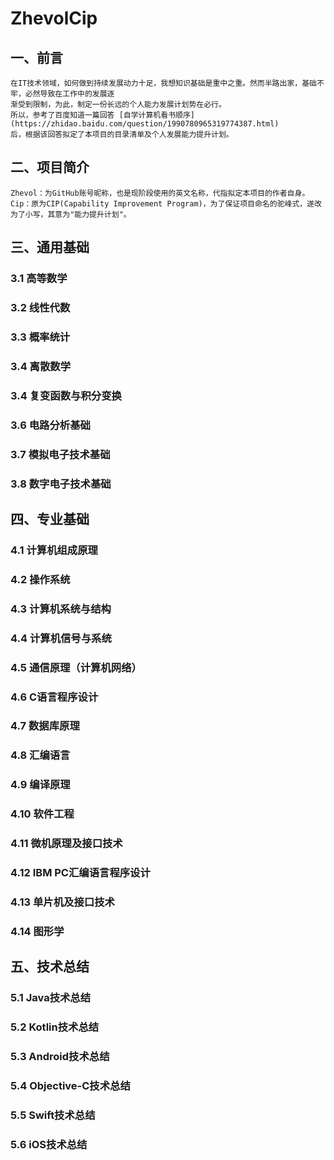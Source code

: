 # ZhevolCip

## 一、前言

    在IT技术领域，如何做到持续发展动力十足，我想知识基础是重中之重。然而半路出家，基础不牢，必然导致在工作中的发展逐
    渐受到限制，为此，制定一份长远的个人能力发展计划势在必行。
    所以，参考了百度知道一篇回答 [自学计算机看书顺序](https://zhidao.baidu.com/question/1990780965319774387.html) 
    后，根据该回答拟定了本项目的目录清单及个人发展能力提升计划。

## 二、项目简介

    Zhevol：为GitHub账号昵称，也是现阶段使用的英文名称，代指拟定本项目的作者自身。
    Cip：原为CIP(Capability Improvement Program)，为了保证项目命名的驼峰式，遂改为了小写，其意为"能力提升计划"。

## 三、通用基础

### 3.1 高等数学

### 3.2 线性代数

### 3.3 概率统计

### 3.4 离散数学

### 3.4 复变函数与积分变换

### 3.6 电路分析基础

### 3.7 模拟电子技术基础

### 3.8 数字电子技术基础

## 四、专业基础

### 4.1 计算机组成原理

### 4.2 操作系统

### 4.3 计算机系统与结构

### 4.4 计算机信号与系统

### 4.5 通信原理（计算机网络）

### 4.6 C语言程序设计

### 4.7 数据库原理

### 4.8 汇编语言

### 4.9 编译原理

### 4.10 软件工程

### 4.11 微机原理及接口技术

### 4.12 IBM PC汇编语言程序设计

### 4.13 单片机及接口技术

### 4.14 图形学

## 五、技术总结

### 5.1 Java技术总结

### 5.2 Kotlin技术总结

### 5.3 Android技术总结

### 5.4 Objective-C技术总结

### 5.5 Swift技术总结

### 5.6 iOS技术总结
